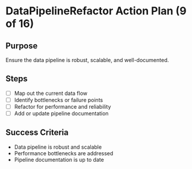 # DataPipelineRefactor Action Plan (9 of 16)

## Purpose

Ensure the data pipeline is robust, scalable, and well-documented.

## Steps

- [ ] Map out the current data flow
- [ ] Identify bottlenecks or failure points
- [ ] Refactor for performance and reliability
- [ ] Add or update pipeline documentation

## Success Criteria

- Data pipeline is robust and scalable
- Performance bottlenecks are addressed
- Pipeline documentation is up to date

